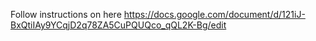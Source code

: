 Follow instructions on here https://docs.google.com/document/d/121iJ-BxQtiIAy9YCqjD2q78ZA5CuPQUQco_qQL2K-Bg/edit